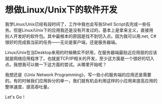 想做Linux/Unix下的软件开发
==============

我学Linux/Unix已经有段时间了，工作中我也会写些Shell Script去完成一些任务。但是Linux/Unix下的应用我还是没有开发过的，基本上是拿来主义，直接用别人开发好的软件包。其中最根本的原因是找不到切入点。因为我可以用.net, C#很好的完成我当前的任务——无论是客户端，还是服务器端。

Linux/Unix在当Desktop来用的时候确实不好用，在服务器端最贴近应用层的应该就是网络应用程序了。也就是TCP/IP相关的开发，至少这方面是一个很好的切入点。我想我可以做一下这方面的尝试。从哪里开始呢？

我想还是《Unix Network Programming》，写一些小的服务端的应用还是需要的。有的时候我们应用拆分的单一，我们就有机会利用这样的小应用来提高应用的整体速度，提高吞吐量。

Let's Go！
